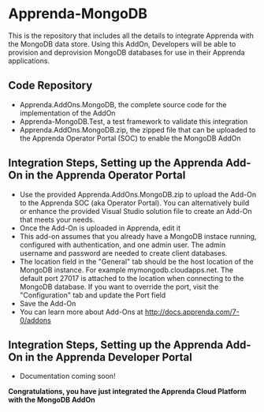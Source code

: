 # Apprenda-MongoDB
This is the repository that includes all the details to integrate Apprenda with the MongoDB data store. Using this AddOn, Developers will be able to provision and deprovision MongoDB databases for use in their Apprenda applications.

## Code Repository
- Apprenda.AddOns.MongoDB, the complete source code for the implementation of the AddOn
- Apprenda-MongoDB.Test, a test framework to validate this integration
- Apprenda.AddOns.MongoDB.zip, the zipped file that can be uploaded to the Apprenda Operator Portal (SOC) to enable the MongoDB AddOn

## Integration Steps, Setting up the Apprenda Add-On in the Apprenda Operator Portal
- Use the provided Apprenda.AddOns.MongoDB.zip to upload the Add-On to the Apprenda SOC (aka Operator Portal). You can alternatively build or enhance the provided Visual Studio solution file to create an Add-On that meets your needs.
- Once the Add-On is uploaded in Apprenda, edit it 
- This add-on assumes that you already have a MongoDB instace running, configured with authentication, and one admin user. The admin username and password are needed to create client databases. 
- The location field in the "General" tab should be the host location of the MongoDB instance. For example mymongodb.cloudapps.net. The default port 27017 is attached to the location when connecting to the MongoDB database. If you want to override the port, visit the "Configuration" tab and update the Port field
- Save the Add-On
- You can learn more about Add-Ons at http://docs.apprenda.com/7-0/addons

## Integration Steps, Setting up the Apprenda Add-On in the Apprenda Developer Portal
- Documentation coming soon!

**Congratulations, you have just integrated the Apprenda Cloud Platform with the MongoDB AddOn**
